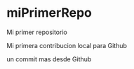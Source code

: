 # miPrimerRepo

Mi primer repositorio

Mi primera contribucion local para Github

un commit mas desde Github
